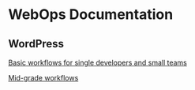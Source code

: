 # WebOps Documentation

## WordPress

[Basic workflows for single developers and small teams](WordPress/Basic.md)

[Mid-grade workflows](WordPress/Mid-grade.md)
